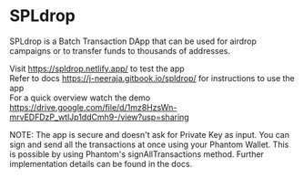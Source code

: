 # SPLdrop

SPLdrop is a Batch Transaction DApp that can be used for airdrop campaigns or to transfer funds to thousands of addresses.

Visit https://spldrop.netlify.app/ to test the app<br/>
Refer to docs https://j-neeraja.gitbook.io/spldrop/ for instructions to use the app<br/>
For a quick overview watch the demo https://drive.google.com/file/d/1mz8HzsWn-mrvEDFDzP_wtlJp1ddCmh9-/view?usp=sharing

NOTE: The app is secure and doesn't ask for Private Key as input. You can sign and send all the transactions at once using your Phantom Wallet. This is possible by using Phantom's signAllTransactions method. Further implementation details can be found in the docs.
